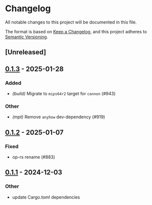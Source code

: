# Changelog

All notable changes to this project will be documented in this file.

The format is based on [Keep a Changelog](https://keepachangelog.com/en/1.0.0/),
and this project adheres to [Semantic Versioning](https://semver.org/spec/v2.0.0.html).

## [Unreleased]

## [0.1.3](https://github.com/op-rs/kona/compare/kona-std-fpvm-proc-v0.1.2...kona-std-fpvm-proc-v0.1.3) - 2025-01-28

### Added

- *(build)* Migrate to `mips64r2` target for `cannon` (#943)

### Other

- *(mpt)* Remove `anyhow` dev-dependency (#919)

## [0.1.2](https://github.com/op-rs/kona/compare/kona-std-fpvm-proc-v0.1.1...kona-std-fpvm-proc-v0.1.2) - 2025-01-07

### Fixed

- op-rs rename (#883)

## [0.1.1](https://github.com/op-rs/kona/compare/kona-std-fpvm-proc-v0.1.0...kona-std-fpvm-proc-v0.1.1) - 2024-12-03

### Other

- update Cargo.toml dependencies
